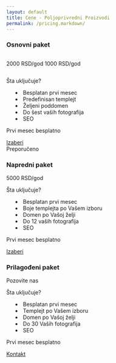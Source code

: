 ```yaml
---
layout: default
title: Cene - Poljoprivredni Proizvodi
permalink: /pricing.markdown/
---
```

<section class="container my-5">
        <div class="row justify-content-center g-4">
            <div class="col-md-4">
                <div class="card text-center pricing-card p-4">
                    <div class="card-body h-100">
                        <h3 class="card-title">Osnovni paket</h3>
                        <p class="text-muted text-decoration-line-through" style="display: inline-block;">2000 RSD/god</p>
                        <p class="price" style="display: inline-block;">1000 RSD/god</p>
                        <p>Šta uključuje?</p>
                        <ul class="p-0" style="list-style-position: inside;">
                            <li>Besplatan prvi mesec</li>
                            <li>Predefinisan templejt</li>
                            <li>Željeni poddomen</li>
                            <li>Do šest vaših fotografija</li>
                            <li>SEO</li>
                        </ul>
                        <p>Prvi mesec besplatno</p>
                        <a href="#" class="btn btn-primary" style="margin: 0">Izaberi</a>
                    </div>
                </div>
            </div>
            <div class="col-md-4">
                <div class="card text-center pricing-card p-4">
                    <div class="card-body h-100">
                        <span class="position-absolute top-0 translate-middle badge rounded-pill" id="recommended">
                            Preporučeno
                        </span>
                        <h3 class="card-title">Napredni paket</h3>
                        <p class="price">5000 RSD/god</p>
                        <p>Šta uključuje?</p>
                        <ul class="p-0" style="list-style-position: inside;">
                            <li>Besplatan prvi mesec</li>
                            <li>Boje templejta po Vašem izboru</li>
                            <li>Domen po Vašoj želji</li>
                            <li>Do 12 vaših fotografija</li>
                            <li>SEO</li>
                        </ul>
                        <p>Prvi mesec besplatno</p>
                        <a href="#" class="btn btn-primary">Izaberi</a>
                    </div>
                </div>
            </div>
            <div class="col-md-4">
                <div class="card text-center pricing-card p-4">
                    <div class="card-body h-100">
                        <h3 class="card-title">Prilagođeni paket</h3>
                        <p class="price">Pozovite nas</p>
                        <p>Šta uključuje?</p>
                        <ul  class="p-0" style="list-style-position: inside;">
                            <li>Besplatan prvi mesec</li>
                            <li>Templejt po Vašem izboru</li>
                            <li>Domen po Vašoj želji</li>
                            <li>Do 30 Vaših fotografija</li>
                            <li>SEO</li>
                        </ul>
                        <p>Prvi mesec besplatno</p>
                        <a href="#" class="btn btn-primary">Kontakt</a>
                    </div>
                </div>
            </div>
        </div>
</section>